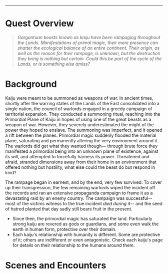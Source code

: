 ___
# Quest Overview

>*Gargantuan beasts known as kaiju have been rampaging throughout the Lands. Manifestations of primal magic, their mere presence can shatter the ecological balance of an entire continent. Their origin, as well as the reason for their rampage, is unknown, but the destruction they bring is nothing but certain. Could this be part of the cycle of the Lands, or is something else amiss?*
# Background

Kaiju were meant to be summoned as weapons of war. In ancient times, shortly after the warring states of the Lands of the East consolidated into a single nation, the council of warlords engaged in a greedy campaign of territorial expansion. They conducted a summoning ritual, reaching into the Primordial Plane of Kaiju in hopes of using one of the great beasts as a weapon of war. However, they severely underestimated the might of the power they hoped to enslave. The summoning was imperfect, and it opened a rift between the planes. Primordial magic suddenly flooded the material plane, saturating and permanently altering the very environment around it. The warlords did get what they wanted though— through brute force they manifested a primordial being into an unknown plane of existence, against its will, and attempted to forcefully harness its power. Threatened and afraid, stranded dimensions away from their home in an environment that offered nothing but hostility, what else could the beast do but respond in kind? 

The rampage began in earnest, and by the end, very few survived. To cover up their transgression, the few remaining warlords wiped the incident off the records and ran an extensive propaganda campaign to frame it as a devastating raid by an enemy country. The campaign was successful-- most of the victims witness to the true incident *died during it*-- and the seed of hatred planted that day sadly still bears fruit in the present. 

- Since then, the primordial magic has saturated the land. Particularly strong kaiju are revered as gods or guardians, and some even walk the earth in human form, protective over their domain.
- Each kaiju's relationship with humanity is different. Some are protective of it; others are indifferent or even antagonistic. Check each kaiju's page for details on their relationship to the humans around them.

# Scenes and Encounters